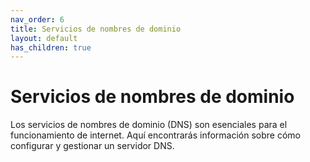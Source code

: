 ```yaml
---
nav_order: 6
title: Servicios de nombres de dominio
layout: default
has_children: true
---
```


# Servicios de nombres de dominio

Los servicios de nombres de dominio (DNS) son esenciales para el funcionamiento de internet. Aquí encontrarás información sobre cómo configurar y gestionar un servidor DNS.


